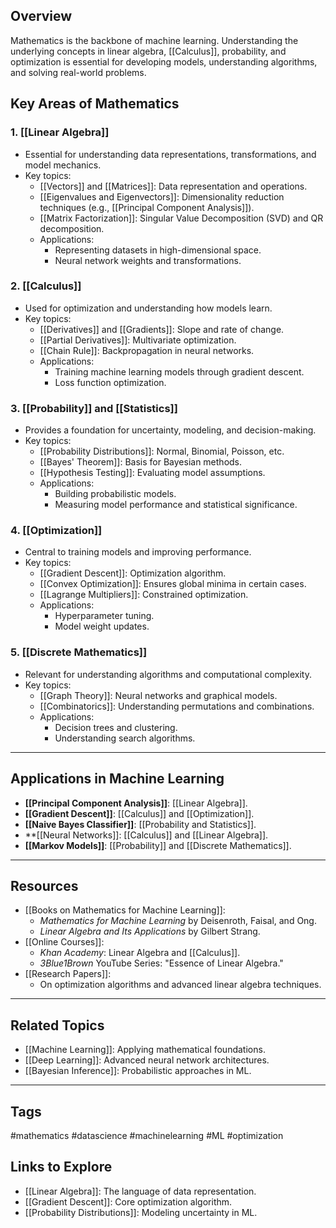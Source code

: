 ## Overview
Mathematics is the backbone of machine learning. Understanding the underlying concepts in linear algebra, [[Calculus]], probability, and optimization is essential for developing models, understanding algorithms, and solving real-world problems.

## Key Areas of Mathematics

### 1. **[[Linear Algebra]]**
- Essential for understanding data representations, transformations, and model mechanics.
- Key topics:
  - [[Vectors]] and [[Matrices]]: Data representation and operations.
  - [[Eigenvalues and Eigenvectors]]: Dimensionality reduction techniques (e.g., [[Principal Component Analysis]]).
  - [[Matrix Factorization]]: Singular Value Decomposition (SVD) and QR decomposition.
  - Applications:
    - Representing datasets in high-dimensional space.
    - Neural network weights and transformations.

### 2. **[[Calculus]]**
- Used for optimization and understanding how models learn.
- Key topics:
  - [[Derivatives]] and [[Gradients]]: Slope and rate of change.
  - [[Partial Derivatives]]: Multivariate optimization.
  - [[Chain Rule]]: Backpropagation in neural networks.
  - Applications:
    - Training machine learning models through gradient descent.
    - Loss function optimization.

### 3. **[[Probability]] and [[Statistics]]**
- Provides a foundation for uncertainty, modeling, and decision-making.
- Key topics:
  - [[Probability Distributions]]: Normal, Binomial, Poisson, etc.
  - [[Bayes' Theorem]]: Basis for Bayesian methods.
  - [[Hypothesis Testing]]: Evaluating model assumptions.
  - Applications:
    - Building probabilistic models.
    - Measuring model performance and statistical significance.

### 4. **[[Optimization]]**
- Central to training models and improving performance.
- Key topics:
  - [[Gradient Descent]]: Optimization algorithm.
  - [[Convex Optimization]]: Ensures global minima in certain cases.
  - [[Lagrange Multipliers]]: Constrained optimization.
  - Applications:
    - Hyperparameter tuning.
    - Model weight updates.

### 5. **[[Discrete Mathematics]]**
- Relevant for understanding algorithms and computational complexity.
- Key topics:
  - [[Graph Theory]]: Neural networks and graphical models.
  - [[Combinatorics]]: Understanding permutations and combinations.
  - Applications:
    - Decision trees and clustering.
    - Understanding search algorithms.

---

## Applications in Machine Learning
- **[[Principal Component Analysis]]**: [[Linear Algebra]].
- **[[Gradient Descent]]**: [[Calculus]] and [[Optimization]].
- **[[Naive Bayes Classifier]]**: [[Probability and Statistics]].
- **[[Neural Networks]]: [[Calculus]] and [[Linear Algebra]].
- **[[Markov Models]]**: [[Probability]] and [[Discrete Mathematics]].

---

## Resources
- [[Books on Mathematics for Machine Learning]]:
  - *Mathematics for Machine Learning* by Deisenroth, Faisal, and Ong.
  - *Linear Algebra and Its Applications* by Gilbert Strang.
- [[Online Courses]]:
  - *Khan Academy*: Linear Algebra and [[Calculus]].
  - *3Blue1Brown* YouTube Series: "Essence of Linear Algebra."
- [[Research Papers]]:
  - On optimization algorithms and advanced linear algebra techniques.

---

## Related Topics
- [[Machine Learning]]: Applying mathematical foundations.
- [[Deep Learning]]: Advanced neural network architectures.
- [[Bayesian Inference]]: Probabilistic approaches in ML.

---

## Tags
#mathematics #datascience #machinelearning #ML #optimization

## Links to Explore
- [[Linear Algebra]]: The language of data representation.
- [[Gradient Descent]]: Core optimization algorithm.
- [[Probability Distributions]]: Modeling uncertainty in ML.